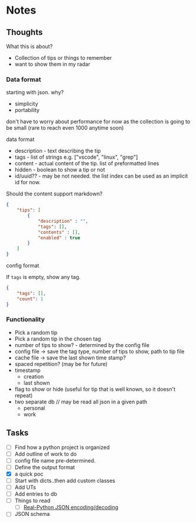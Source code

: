 # Notes

## Thoughts

What this is about?

- Collection of tips or things to remember
- want to show them in my radar

### Data format

starting with json. why?

- simplicity
- portability

don't have to worry about performance for now as the collection is going to be small (rare to reach even 1000 anytime soon)

data format

- description - text describing the tip
- tags - list of strings e.g. ["vscode", "linux", "grep"]
- content - actual content of the tip. list of preformatted lines
- hidden - boolean to show a tip or not
- id/uuid?? - may be not needed. the list index can be used as an implicit id for now.

Should the content support markdown?

```json
{
    "tips": [
        {
            "description" : "",
            "tags": [],
            "contents" : [],
            "enabled" : true
        }
    ]
}
```

config format

If `tags` is empty, show any tag.

```json
{
    "tags": [],
    "count": 1
}
```

### Functionality

- Pick a random tip
- Pick a random tip in the chosen tag
- number of tips to show? - determined by the config file
- config file -> save the tag type, number of tips to show, path to tip file
- cache file -> save the last shown time stamp?
- spaced repetition? (may be for future)
- timestamp
  - creation
  - last shown
- flag to show or hide (useful for tip that is well known, so it doesn't repeat)
- two separate db // may be read all json in a given path
  - personal
  - work

## Tasks

- [ ] Find how a python project is organized
- [ ] Add outline of work to do
- [ ] config file name pre-determined.
- [ ] Define the output format
- [x] a quick poc
- [ ] Start with dicts..then add custom classes
- [ ] Add UTs
- [ ] Add entries to db
- [ ] Things to read
  - [ ] [Real-Python JSON encoding/decoding](https://realpython.com/python-json/)
- [ ] JSON schema
